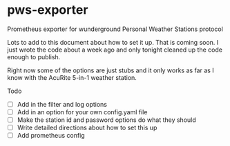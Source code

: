 # pws-exporter
Prometheus exporter for wunderground Personal Weather Stations protocol

Lots to add to this document about how to set it up.   That is coming soon.  I just wrote the code about a week ago and only tonight cleaned up the code enough to publish.

Right now some of the options are  just stubs and it only works as far as I know with the AcuRite 5-in-1 weather station.  

Todo
- [ ] Add in the filter and log options
- [ ] Add in an option for your own config.yaml file
- [ ] Make the station id and password options do what they should
- [ ] Write detailed directions about how to set this up
- [ ] Add prometheus config
